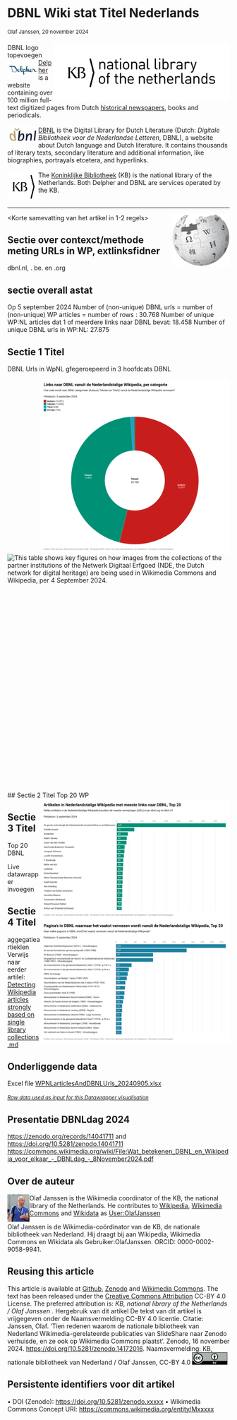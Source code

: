 # DBNL Wiki stat Titel Nederlands
<sup>Olaf Janssen, 20 november 2024</sup>

<img src="images/KB_Nationale-Bibliotheek_Logo_RGB-Zwart-EN.png" align="right" width="400"/>

DBNL logo topevoegen
<img src="https://raw.githubusercontent.com/KBNLwikimedia/KB-Wiki-Stats-Graphs/master/stories/images/delpher_logo.png" align="left" width="70"/> [Delpher](https://www.delpher.nl) is a website containing over 100 million full-text digitized pages from Dutch [historical newspapers](https://www.delpher.nl/nl/kranten), books and periodicals.<br/> <br/> 
<img src="https://raw.githubusercontent.com/KBNLwikimedia/KB-Wiki-Stats-Graphs/master/stories/images/dbnl_logo.png" align="left" width="70"/> [DBNL](https://www.dbnl.org/) is the Digital Library for Dutch Literature (Dutch: *Digitale Bibliotheek voor de Nederlandse Letteren*, DBNL), a website about Dutch language and Dutch literature. It contains thousands of literary texts, secondary literature and additional information, like biographies, portrayals etcetera, and hyperlinks. <br/> <br/> 
<img src="https://raw.githubusercontent.com/KBNLwikimedia/KB-Wiki-Stats-Graphs/master/stories/images/kb_logo.png" align="left" width="70"/>The [Koninklijke Bibliotheek](https://www.kb.nl) (KB) is the national library of the Netherlands. Both Delpher and DBNL are services operated by the KB.<br/> <br/> 
********* 
<img src="images/icon_wp.png" align="right" width="130"/>

<Korte samevatting van het artikel in 1-2 regels>

## Sectie over contexct/methode meting URLs in WP, extlinksfidner

dbnl.nl, . be. en .org

## sectie overall astat
Op 5 september 2024
Number of (non-unique) DBNL urls = number of (non-unique) WP articles = number of rows : 30.768
Number of unique WP:NL articles dat 1 of meerdere links naar DBNL bevat: 18.458
Number of unique DBNL urls in WP:NL: 27.875

## Sectie 1 Titel
DBNL Urls in WpNL gfegeroepeerd in 3 hoofdcats DBNL

<img src="data/DBNL_20240905/visuals-datawrapper/V8Mmy-links-naar-dbnl-vanuit-de-nederlandstalige-wikipedia-per-categorie.png" align="right" width="430"/>

<div style="min-height:918px" id="datawrapper-vis-1wP5w"><script type="text/javascript" defer src="https://datawrapper.dwcdn.net/1wP5w/embed.js" charset="utf-8" data-target="#datawrapper-vis-1wP5w"></script><noscript><img src="https://datawrapper.dwcdn.net/1wP5w/full.png" alt="This table shows key figures on how images from the collections of the partner institutions of the Netwerk Digitaal Erfgoed (NDE, the Dutch network for digital heritage) are being used in Wikimedia Commons and Wikipedia, per 4 September 2024." /></noscript></div>
<br/>
## Sectie 2 Titel
Top 20 WP
<img src="data/DBNL_20240905/visuals-datawrapper/jaUXc-artikelen-in-nederlandstalige-wikipedia-met-meeste-links-naar-dbnl-top-20.png" align="right" width="430"/>


## Sectie 3 Titel
Top 20 DBNL
<img src="data/DBNL_20240905/visuals-datawrapper/oek1t-pagina-s-in-dbnl-waarnaar-het-vaakst-verwezen-wordt-vanuit-de-nederlandstalige-wikipedia-top-20.png" align="right" width="430"/>

Live datawrapper invoegen

## Sectie 4 Titel
aggegatieartieklen
Verwijs naar eerder artilel: [Detecting Wikipedia articles strongly based on single library collections.md](Detecting%20Wikipedia%20articles%20strongly%20based%20on%20single%20library%20collections.md)

## Onderliggende data
Excel file [WPNLarticlesAndDBNLUrls_20240905.xlsx](data/DBNL_20240905/WPNLarticlesAndDBNLUrls_20240905.xlsx)



<small>*[Raw data used as input for this Datawrapper visualisation](https://kbnlwikimedia.github.io/GLAMorousToHTML/reports/forDatawrapper/GLAMorousToHTML_keyfigures_NDE_04092024_-_forDatawrapper.xlsx)*</small>



## Presentatie DBNLdag 2024
https://zenodo.org/records/14041711 and https://doi.org/10.5281/zenodo.14041711
https://commons.wikimedia.org/wiki/File:Wat_betekenen_DBNL_en_Wikipedia_voor_elkaar_-_DBNLdag_-_8November2024.pdf


 ## Over de auteur
<img align="left" src="images/389px-Olaf_Janssen_at_GLAM_WIKI_Tel_Aviv_Conference_2018.JPG" width="50"/>

Olaf Janssen is the Wikimedia coordinator of the KB, the national library of the Netherlands. He contributes to
[Wikipedia](https://nl.wikipedia.org/wiki/Wikipedia:GLAM/Koninklijke_Bibliotheek_en_Nationaal_Archief), [Wikimedia Commons](https://commons.wikimedia.org/wiki/Commons:Koninklijke_Bibliotheek) and [Wikidata](https://www.wikidata.org/wiki/Wikidata:GLAM/Koninklijke_Bibliotheek_Nederland) as [User:OlafJanssen](https://nl.wikipedia.org/wiki/Gebruiker:OlafJanssen)<br>

Olaf Janssen is de Wikimedia-coördinator van de KB, de nationale bibliotheek van Nederland. Hij draagt bij aan Wikipedia, Wikimedia Commons en Wikidata als Gebruiker:OlafJanssen. ORCID: 0000-0002-9058-9941.

## Reusing this article
This article is available at [Github](https://github.com/KBNLwikimedia/KB-Wiki-Stats-Graphs/blob/master/stories/Reuse%20indicators%20for%20KB%20images%20in%20Wikipedia%20and%20Wikimedia%20Commons%2C%20the%202023%20update.md), [Zenodo](https://zenodo.org/record/10561249) and [Wikimedia Commons](https://commons.wikimedia.org/wiki/File:Reuse_indicators_for_KB_images_in_Wikipedia_and_Wikimedia_Commons,_the_2023_update.pdf). The text has been released under the [Creative Commons Attribution](https://creativecommons.org/licenses/by/4.0/) CC-BY 4.0 License. The preferred attribution is: *KB, national library of the Netherlands / Olaf Janssen* . 
Hergebruik van dit artikel
De tekst van dit artikel is vrijgegeven onder de Naamsvermelding CC-BY 4.0 licentie. 
Citatie: Janssen, Olaf. ‘Tien redenen waarom de nationale bibliotheek van Nederland Wikimedia-gerelateerde publicaties van SlideShare naar Zenodo verhuisde, en ze ook op Wikimedia Commons plaatst’. Zenodo, 16 november 2024. https://doi.org/10.5281/zenodo.14172016. 
Naamsvermelding: KB, nationale bibliotheek van Nederland / Olaf Janssen, CC-BY 4.0
<kbd><img src="images/cc-by.png" width="80"/></kbd>


## Persistente identifiers voor dit artikel
•	DOI (Zenodo): https://doi.org/10.5281/zenodo.xxxxx
•	Wikimedia Commons Concept URI: https://commons.wikimedia.org/entity/Mxxxxx
